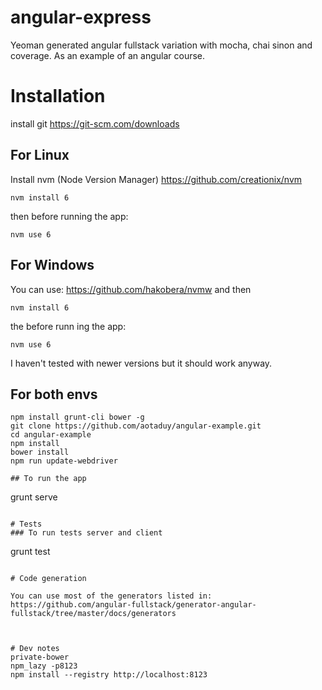 # angular-express
Yeoman generated angular fullstack variation with mocha, chai sinon and coverage.
As an example of an angular course.

# Installation
install git https://git-scm.com/downloads

## For Linux
Install nvm (Node Version Manager)
https://github.com/creationix/nvm

````
nvm install 6
````
then before running the app:
````
nvm use 6
````

## For Windows
You can use:
https://github.com/hakobera/nvmw
and then
````
nvm install 6
````
the before runn ing the app:
````
nvm use 6
````


I haven't tested with newer versions but it should work anyway.

## For both envs
````
npm install grunt-cli bower -g
git clone https://github.com/aotaduy/angular-example.git
cd angular-example
npm install
bower install
npm run update-webdriver
````

````
## To run the app
````
grunt serve
````

# Tests
### To run tests server and client
````
grunt test
````

# Code generation

You can use most of the generators listed in:
https://github.com/angular-fullstack/generator-angular-fullstack/tree/master/docs/generators



# Dev notes
private-bower
npm_lazy -p8123
npm install --registry http://localhost:8123
